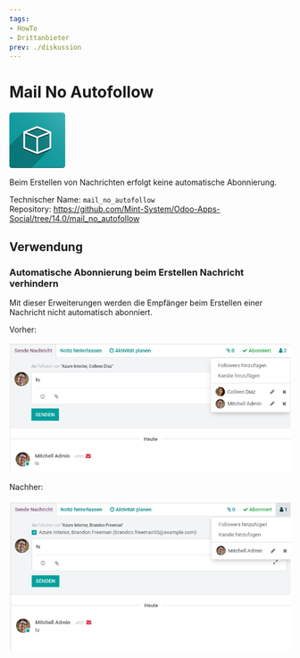 ```yaml
---
tags:
- HowTo
- Drittanbieter
prev: ./diskussion
---
```

# Mail No Autofollow
![icon_oms_box](assets/icon_oms_box.png)

Beim Erstellen von Nachrichten erfolgt keine automatische Abonnierung.
 
Technischer Name: `mail_no_autofollow`\
Repository: <https://github.com/Mint-System/Odoo-Apps-Social/tree/14.0/mail_no_autofollow>

## Verwendung

### Automatische Abonnierung beim Erstellen Nachricht verhindern

Mit dieser Erweiterungen werden die Empfänger beim Erstellen einer Nachricht nicht automatisch abonniert.

Vorher:

![](assets/Mail%20No%20Autofollow%20Before.png)

Nachher:

![](assets/Mail%20No%20Autofollow%20After.png)